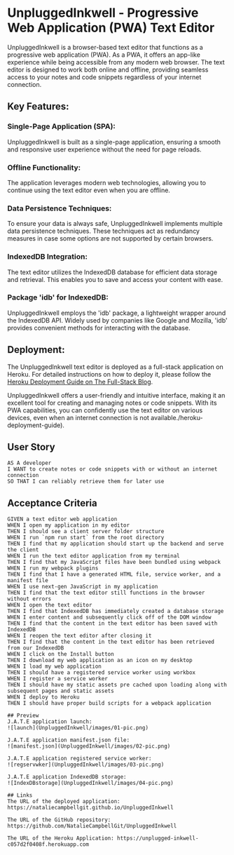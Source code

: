 # UnpluggedInkwell - Progressive Web Application (PWA) Text Editor

UnpluggedInkwell is a browser-based text editor that functions as a progressive web application (PWA). As a PWA, it offers an app-like experience while being accessible from any modern web browser. The text editor is designed to work both online and offline, providing seamless access to your notes and code snippets regardless of your internet connection.

## Key Features:

### Single-Page Application (SPA): 
UnpluggedInkwell is built as a single-page application, ensuring a smooth and responsive user experience without the need for page reloads.

### Offline Functionality: 
The application leverages modern web technologies, allowing you to continue using the text editor even when you are offline.

### Data Persistence Techniques: 
To ensure your data is always safe, UnpluggedInkwell implements multiple data persistence techniques. These techniques act as redundancy measures in case some options are not supported by certain browsers.

### IndexedDB Integration: 
The text editor utilizes the IndexedDB database for efficient data storage and retrieval. This enables you to save and access your content with ease.

### Package 'idb' for IndexedDB: 
UnpluggedInkwell employs the 'idb' package, a lightweight wrapper around the IndexedDB API. Widely used by companies like Google and Mozilla, 'idb' provides convenient methods for interacting with the database.

## Deployment:

The UnpluggedInkwell text editor is deployed as a full-stack application on Heroku. For detailed instructions on how to deploy it, please follow the [Heroku Deployment Guide on The Full-Stack Blog](https://coding-boot-camp.github.io/full-stack/heroku/heroku-deployment-guide).

UnpluggedInkwell offers a user-friendly and intuitive interface, making it an excellent tool for creating and managing notes or code snippets. With its PWA capabilities, you can confidently use the text editor on various devices, even when an internet connection is not available./heroku-deployment-guide).

## User Story

```
AS A developer
I WANT to create notes or code snippets with or without an internet connection
SO THAT I can reliably retrieve them for later use
```

## Acceptance Criteria

```
GIVEN a text editor web application
WHEN I open my application in my editor
THEN I should see a client server folder structure
WHEN I run `npm run start` from the root directory
THEN I find that my application should start up the backend and serve the client
WHEN I run the text editor application from my terminal
THEN I find that my JavaScript files have been bundled using webpack
WHEN I run my webpack plugins
THEN I find that I have a generated HTML file, service worker, and a manifest file
WHEN I use next-gen JavaScript in my application
THEN I find that the text editor still functions in the browser without errors
WHEN I open the text editor
THEN I find that IndexedDB has immediately created a database storage
WHEN I enter content and subsequently click off of the DOM window
THEN I find that the content in the text editor has been saved with IndexedDB
WHEN I reopen the text editor after closing it
THEN I find that the content in the text editor has been retrieved from our IndexedDB
WHEN I click on the Install button
THEN I download my web application as an icon on my desktop
WHEN I load my web application
THEN I should have a registered service worker using workbox
WHEN I register a service worker
THEN I should have my static assets pre cached upon loading along with subsequent pages and static assets
WHEN I deploy to Heroku
THEN I should have proper build scripts for a webpack application

## Preview
J.A.T.E application launch:
![launch](UnpluggedInkwell/images/01-pic.png)

J.A.T.E application manifest.json file:
![manifest.json](UnpluggedInkwell/images/02-pic.png)

J.A.T.E application registered service worker:
![regservwker](UnpluggedInkwell/images/03-pic.png)

J.A.T.E application IndexedDB storage:
![IndexDBstorage](UnpluggedInkwell/images/04-pic.png)

## Links
The URL of the deployed application: https://nataliecampbellgit.github.io/UnpluggedInkwell

The URL of the GitHub repository: https://github.com/NatalieCampbellGit/UnpluggedInkwell

The URL of the Heroku Application: https://unplugged-inkwell-c057d2f0408f.herokuapp.com
